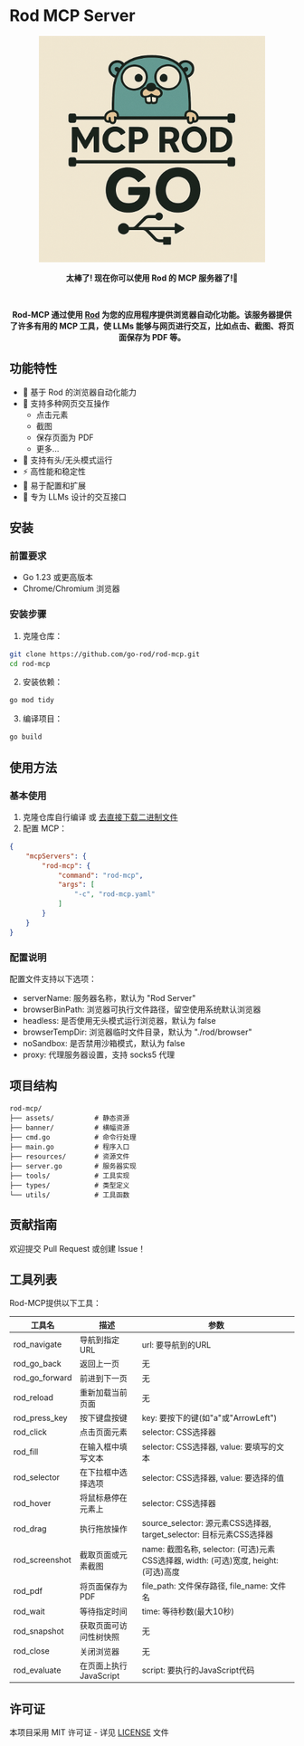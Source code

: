 # Rod MCP Server

<div align="center">

<img src="assets/logo2.png" alt="logo" width="400" height="400">


<strong>太棒了! 现在你可以使用 Rod 的 MCP 服务器了!🚀</strong>

<br>

<strong>Rod-MCP 通过使用 [Rod](https://github.com/go-rod/rod) 为您的应用程序提供浏览器自动化功能。该服务器提供了许多有用的 MCP 工具，使 LLMs 能够与网页进行交互，比如点击、截图、将页面保存为 PDF 等。</strong>

</div>

## 功能特性

- 🚀 基于 Rod 的浏览器自动化能力
- 🎯 支持多种网页交互操作
  - 点击元素
  - 截图
  - 保存页面为 PDF
  - 更多...
- 🎨 支持有头/无头模式运行
- ⚡ 高性能和稳定性
- 🔧 易于配置和扩展
- 🤖 专为 LLMs 设计的交互接口

## 安装

### 前置要求

- Go 1.23 或更高版本
- Chrome/Chromium 浏览器

### 安装步骤

1. 克隆仓库：
```bash
git clone https://github.com/go-rod/rod-mcp.git
cd rod-mcp
```

2. 安装依赖：
```bash
go mod tidy
```

3. 编译项目：
```bash
go build
```

## 使用方法

### 基本使用

1. 克隆仓库自行编译 或 [去直接下载二进制文件](https://github.com/go-rod/rod-mcp/releases)
2. 配置 MCP：
```json
{
    "mcpServers": {
        "rod-mcp": {
            "command": "rod-mcp",
            "args": [
                "-c", "rod-mcp.yaml"
            ]
        }
    }
}
```

### 配置说明

配置文件支持以下选项：
- serverName: 服务器名称，默认为 "Rod Server"
- browserBinPath: 浏览器可执行文件路径，留空使用系统默认浏览器
- headless: 是否使用无头模式运行浏览器，默认为 false
- browserTempDir: 浏览器临时文件目录，默认为 "./rod/browser"
- noSandbox: 是否禁用沙箱模式，默认为 false
- proxy: 代理服务器设置，支持 socks5 代理

## 项目结构

```
rod-mcp/
├── assets/          # 静态资源
├── banner/          # 横幅资源
├── cmd.go           # 命令行处理
├── main.go          # 程序入口
├── resources/       # 资源文件
├── server.go        # 服务器实现
├── tools/           # 工具实现
├── types/           # 类型定义
└── utils/           # 工具函数
```

## 贡献指南

欢迎提交 Pull Request 或创建 Issue！

## 工具列表

Rod-MCP提供以下工具：

| 工具名 | 描述 | 参数 |
|--------|------|------|
| rod_navigate | 导航到指定URL | url: 要导航到的URL |
| rod_go_back | 返回上一页 | 无 |
| rod_go_forward | 前进到下一页 | 无 |
| rod_reload | 重新加载当前页面 | 无 |
| rod_press_key | 按下键盘按键 | key: 要按下的键(如"a"或"ArrowLeft") |
| rod_click | 点击页面元素 | selector: CSS选择器 |
| rod_fill | 在输入框中填写文本 | selector: CSS选择器, value: 要填写的文本 |
| rod_selector | 在下拉框中选择选项 | selector: CSS选择器, value: 要选择的值 |
| rod_hover | 将鼠标悬停在元素上 | selector: CSS选择器 |
| rod_drag | 执行拖放操作 | source_selector: 源元素CSS选择器, target_selector: 目标元素CSS选择器 |
| rod_screenshot | 截取页面或元素截图 | name: 截图名称, selector: (可选)元素CSS选择器, width: (可选)宽度, height: (可选)高度 |
| rod_pdf | 将页面保存为PDF | file_path: 文件保存路径, file_name: 文件名 |
| rod_wait | 等待指定时间 | time: 等待秒数(最大10秒) |
| rod_snapshot | 获取页面可访问性树快照 | 无 |
| rod_close | 关闭浏览器 | 无 |
| rod_evaluate | 在页面上执行JavaScript | script: 要执行的JavaScript代码 |

## 许可证

本项目采用 MIT 许可证 - 详见 [LICENSE](LICENSE) 文件
